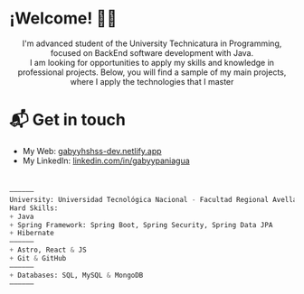# ¡Welcome! 👋🏻
<div align="center">
  <p>I'm advanced student of the University Technicatura in Programming, focused on BackEnd software development with Java.</br> 
I am looking for opportunities to apply my skills and knowledge in professional projects. Below, you will find a sample of my main projects, where I apply the technologies that I master</p>
</div>


# 📬 Get in touch

- My Web: [gabyyhshss-dev.netlify.app](https://gabyyhshss-dev.netlify.app/)
- My LinkedIn: [linkedin.com/in/gabyypaniagua](https://www.linkedin.com/in/gabyypaniagua)
#
```python
——————
University: Universidad Tecnológica Nacional - Facultad Regional Avellaneda
Hard Skills:
+ Java
+ Spring Framework: Spring Boot, Spring Security, Spring Data JPA
+ Hibernate
——————
+ Astro, React & JS
+ Git & GitHub
——————
+ Databases: SQL, MySQL & MongoDB
——————
```
<!--
**GabyyHshss/GabyyHshss** is a ✨ _special_ ✨ repository because its `README.md` (this file) appears on your GitHub profile.

Here are some ideas to get you started:

- 🔭 I’m currently working on ...
- 🌱 I’m currently learning ...
- 👯 I’m looking to collaborate on ...
- 🤔 I’m looking for help with ...
- 💬 Ask me about ...
- 📫 How to reach me: ...
- 😄 Pronouns: ...
- ⚡ Fun fact: ...
-->
